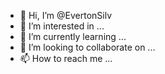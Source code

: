 - 👋 Hi, I’m @EvertonSilv
- 👀 I’m interested in ...
- 🌱 I’m currently learning ...
- 💞️ I’m looking to collaborate on ...
- 📫 How to reach me ...

<!---
EvertonSilv/EvertonSilv is a ✨ special ✨ repository because its `README.md` (this file) appears on your GitHub profile.
You can click the Preview link to take a look at your changes.
--->
